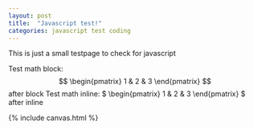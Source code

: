 ```yaml
---
layout: post
title:  "Javascript test!"
categories: javascript test coding
---
```


This is just a small testpage to check for javascript

Test math block: $$ \begin{pmatrix} 1 & 2 & 3 \end{pmatrix} $$ after block
Test math inline: $ \begin{pmatrix} 1 & 2 & 3 \end{pmatrix} $ after inline

{% include canvas.html %}

